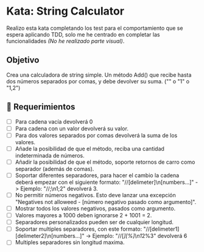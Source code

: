 # Kata: String Calculator

Realizo esta kata completando los test para el comportamiento que se espera aplicando TDD, solo me he centrado en completar las funcionalidades *(No he realizado parte visual)*.

## Objetivo

Crea una calculadora de string simple. Un método Add() que recibe hasta dos números separados por comas, y debe devolver su suma. ("" o "1" o "1,2")

## 📝 Requerimientos

- [ ] Para cadena vacía devolverá 0
- [ ] Para cadena con un valor devolverá su valor.
- [ ] Para dos valores separados por comas devolverá la suma de los valores.
- [ ] Añade la posibilidad de que el método, reciba una cantidad indeterminada de números.
- [ ] Añadir la posibilidad de que el método, soporte retornos de carro como separador (además de comas).
- [ ] Soportar diferentes separadores, para hacer el cambio la cadena deberá empezar con el siguiente formato: "//[delimeter]\n[numbers...]" -> Ejemplo: "//;\n1;2" devolverá 3.
- [ ] No permitir números negativos. Esto deve lanzar una excepción "Negatives not alloweed - [número negativo pasado como argumento]".
- [ ] Mostrar todos los valores negativos, pasados como argumento.
- [ ] Valores mayores a 1000 deben ignorarse 2 + 1001 = 2.
- [ ] Separadores personalizados pueden ser de cualquier longitud.
- [ ] Soportar multiples separadores, con este formato: "//[delimeter1][delimeter2]\n[numbers...]" -> Ejemplo: "//[*][%]\n1*2%3" devolverá 6
- [ ] Multiples separadores sin longitud maxima.
